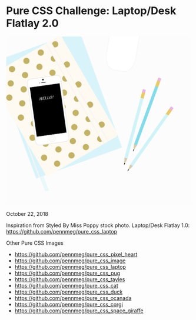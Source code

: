 # Pure CSS Challenge: Laptop/Desk Flatlay 2.0

![Final Version:](pure_css_desk-flatlay-FINAL.png)

October 22, 2018

Inspiration from Styled By Miss Poppy stock photo.
Laptop/Desk Flatlay 1.0: https://github.com/pennmeg/pure_css_laptop

Other Pure CSS Images
* https://github.com/pennmeg/pure_css_pixel_heart
* https://github.com/pennmeg/pure_css_image
* https://github.com/pennmeg/pure_css_laptop
* https://github.com/pennmeg/pure_css_pug
* https://github.com/pennmeg/pure_css_tayles
* https://github.com/pennmeg/pure_css_cat
* https://github.com/pennmeg/pure_css_duck
* https://github.com/pennmeg/pure_css_ocanada
* https://github.com/pennmeg/pure_css_corgi
* https://github.com/pennmeg/pure_css_space_giraffe
